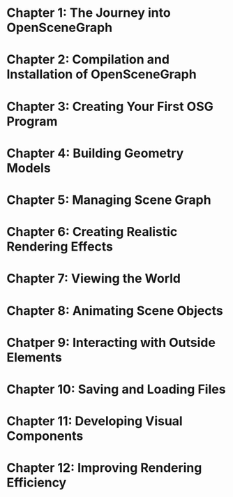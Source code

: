 Chapter 1: The Journey into OpenSceneGraph
==========================================
Chapter 2: Compilation and Installation of OpenSceneGraph
=========================================================
Chapter 3: Creating Your First OSG Program
==========================================
Chapter 4: Building Geometry Models
===================================
Chapter 5: Managing Scene Graph
===============================
Chapter 6: Creating Realistic Rendering Effects
===============================================
Chapter 7: Viewing the World
============================
Chapter 8: Animating Scene Objects
==================================
Chatper 9: Interacting with Outside Elements
============================================
Chapter 10: Saving and Loading Files
====================================
Chapter 11: Developing Visual Components
========================================
Chapter 12: Improving Rendering Efficiency
==========================================